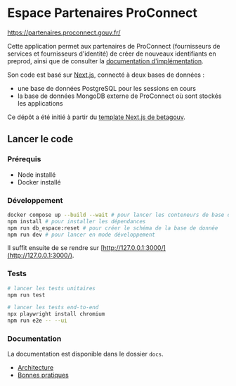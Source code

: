 # Espace Partenaires ProConnect

https://partenaires.proconnect.gouv.fr/

Cette application permet aux partenaires de ProConnect (fournisseurs de services et fournisseurs d'identité) de créer de nouveaux identifiants en preprod, ainsi que de consulter la [documentation d'implémentation](https://partenaires.proconnect.gouv.fr/docs).

Son code est basé sur [Next.js](https://nextjs.org/), connecté à deux bases de données :

- une base de données PostgreSQL pour les sessions en cours
- la base de données MongoDB externe de ProConnect où sont stockés les applications

Ce dépôt a été initié à partir du [template Next.js de betagouv](https://github.com/betagouv/template-nextjs).

## Lancer le code

### Prérequis

- Node installé
- Docker installé

### Développement

```bash
docker compose up --build --wait # pour lancer les conteneurs de base de données
npm install # pour installer les dépendances
npm run db_espace:reset # pour créer le schéma de la base de donnée
npm run dev # pour lancer en mode développement
```

Il suffit ensuite de se rendre sur [http://127.0.0.1:3000/](http://127.0.0.1:3000/).

### Tests

```bash
# lancer les tests unitaires
npm run test

# lancer les tests end-to-end
npx playwright install chromium
npm run e2e -- --ui
```

### Documentation

La documentation est disponible dans le dossier `docs`.

- [Architecture](docs/architecture.md)
- [Bonnes pratiques](/docs/best-practices.md)

